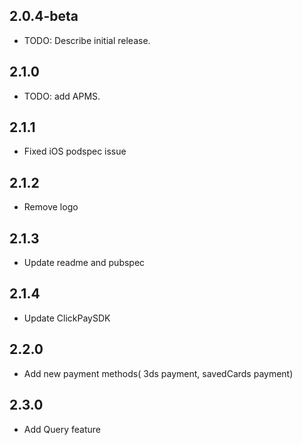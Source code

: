 ## 2.0.4-beta
* TODO: Describe initial release.

## 2.1.0
* TODO: add APMS.

## 2.1.1
* Fixed iOS podspec issue

## 2.1.2
* Remove logo

## 2.1.3
* Update readme and pubspec

## 2.1.4
* Update ClickPaySDK

## 2.2.0
* Add new payment methods( 3ds payment, savedCards payment)

## 2.3.0
* Add Query feature